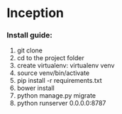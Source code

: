 # Inception

### Install guide:
1. git clone
2. cd to the project folder
3. create virtualenv: virtualenv venv
4. source venv/bin/activate
5. pip install -r requirements.txt
6. bower install
7. python manage.py migrate
8. python runserver 0.0.0.0:8787